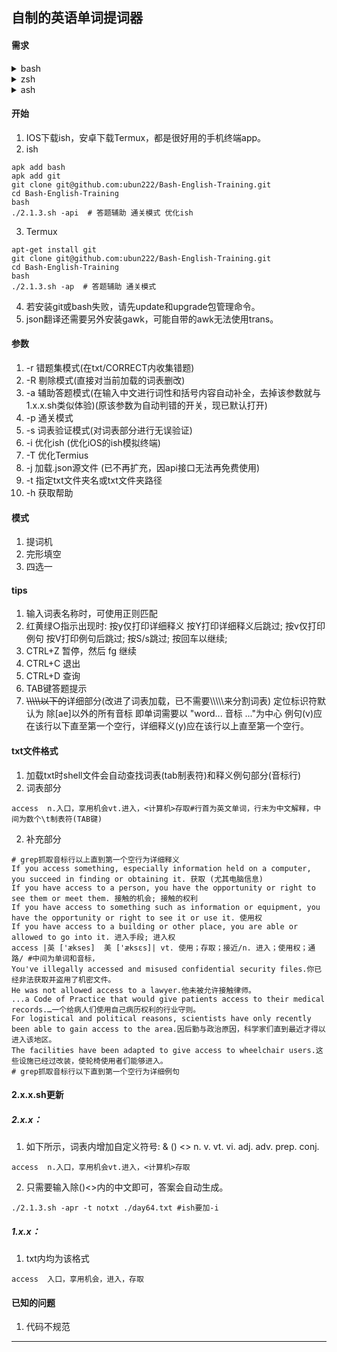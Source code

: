## 自制的英语单词提词器

#### 需求
<details>
<summary>bash</summary>

ish: apk add bash

termux: bash直接运行

macOS: 自带的bash版本没更新，需要用brew安装一下最新版本

wsl: 1和2可直接运行
</details>
<details>
<summary>zsh</summary>

ish: apk add zsh

termux: apt install zsh

macOS: 可直接运行

wsl12: apt install zsh
</details>
<details>
<summary>ash</summary>

ish: 自带ash

termux: Apline Linux官网下载minirootfs(3MB)解压后运行proot -0 -w / -r ./alpine后使用

macOS: docker

wsl: 从store下载Apline Linux或者用wsl --import Alpine C:\WSL\Alpine C:\WSL\Alpine\rootfs.tar.gz来运行
</details>

#### 开始
1. IOS下载ish，安卓下载Termux，都是很好用的手机终端app。
2. ish
```
apk add bash
apk add git
git clone git@github.com:ubun222/Bash-English-Training.git
cd Bash-English-Training
bash 
./2.1.3.sh -api  # 答题辅助 通关模式 优化ish
```
3. Termux
```
apt-get install git
git clone git@github.com:ubun222/Bash-English-Training.git
cd Bash-English-Training
bash 
./2.1.3.sh -ap  # 答题辅助 通关模式
```
4. 若安装git或bash失败，请先update和upgrade包管理命令。
5. json翻译还需要另外安装gawk，可能自带的awk无法使用trans。
#### 参数
1. -r 错题集模式(在txt/CORRECT内收集错题)
2. -R 剔除模式(直接对当前加载的词表删改)
3. -a 辅助答题模式(在输入中文进行词性和括号内容自动补全，去掉该参数就与1.x.x.sh类似体验)(原该参数为自动判错的开关，现已默认打开)
4. -p 通关模式
5. -s 词表验证模式(对词表部分进行无误验证)
6. -i 优化ish (优化iOS的ish模拟终端)
7. -T 优化Termius 
8. -j 加载.json源文件  (已不再扩充，因api接口无法再免费使用)
9. -t 指定txt文件夹名或txt文件夹路径
10. -h 获取帮助
#### 模式
1. 提词机
2. 完形填空
3. 四选一
#### tips
1. 输入词表名称时，可使用正则匹配
2. 红黄绿○指示出现时: 按y仅打印详细释义 按Y打印详细释义后跳过; 按v仅打印例句  按V打印例句后跳过; 按S/s跳过; 按回车以继续;
3. CTRL+Z 暂停，然后 fg 继续 
4. CTRL+C 退出 
5. CTRL+D 查询
6. TAB键答题提示
7. ~~\\\\\\\\\\以下的~~详细部分(改进了词表加载，已不需要\\\\\\\\\\来分割词表) 定位标识符默认为 除[ae]以外的所有音标 即单词需要以 "word... 音标 ..."为中心 例句(v)应在该行以下直至第一个空行，详细释义(y)应在该行以上直至第一个空行。

#### txt文件格式
1. 加载txt时shell文件会自动查找词表(tab制表符)和释义例句部分(音标行)
2. 词表部分
```
access	n.入口，享用机会vt.进入，<计算机>存取#行首为英文单词，行末为中文解释，中间为数个\t制表符(TAB键)
```
2. 补充部分
```
# grep抓取音标行以上直到第一个空行为详细释义
If you access something, especially information held on a computer, you succeed in finding or obtaining it. 获取 (尤其电脑信息)
If you have access to a person, you have the opportunity or right to see them or meet them. 接触的机会; 接触的权利
If you have access to something such as information or equipment, you have the opportunity or right to see it or use it. 使用权
If you have access to a building or other place, you are able or allowed to go into it. 进入手段; 进入权
access |英 ['ækses]  美 ['æksɛs]| vt. 使用；存取；接近/n. 进入；使用权；通路/ #中间为单词和音标，
You've illegally accessed and misused confidential security files.你已经非法获取并盗用了机密文件。
He was not allowed access to a lawyer.他未被允许接触律师。
...a Code of Practice that would give patients access to their medical records.…一个给病人们使用自己病历权利的行业守则。
For logistical and political reasons, scientists have only recently been able to gain access to the area.因后勤与政治原因，科学家们直到最近才得以进入该地区。
The facilities have been adapted to give access to wheelchair users.这些设施已经过改装，使轮椅使用者们能够进入。
# grep抓取音标行以下直到第一个空行为详细例句
```

#### 2.x.x.sh更新
##### 2.x.x：
1. 如下所示，词表内增加自定义符号: & () <> n. v. vt. vi. adj. adv. prep. conj.
```
access	n.入口，享用机会vt.进入，<计算机>存取
```
2. 只需要输入除()<>内的中文即可，答案会自动生成。
```
./2.1.3.sh -apr -t notxt ./day64.txt #ish要加-i 
```
##### 1.x.x：
1. txt内均为该格式
```
access	入口，享用机会，进入，存取
```

#### 已知的问题
1. 代码不规范

---
